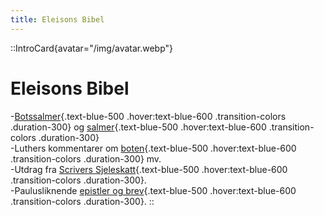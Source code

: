 ```yaml
---
title: Eleisons Bibel
---
```


::IntroCard{avatar="/img/avatar.webp"}
# Eleisons Bibel

-[Botssalmer](/list?theme=all&tags=Botssalmer&series=all){.text-blue-500 .hover:text-blue-600 .transition-colors .duration-300} og [salmer](/list?theme=salmer){.text-blue-500 .hover:text-blue-600 .transition-colors .duration-300}  
-Luthers kommentarer om [boten](/list?theme=boten&series=all){.text-blue-500 .hover:text-blue-600 .transition-colors .duration-300} mv.  
-Utdrag fra [Scrivers Sjeleskatt](/list?theme=sjeleskatt){.text-blue-500 .hover:text-blue-600 .transition-colors .duration-300}.  
-Paulusliknende [epistler og brev](/list?theme=epistler){.text-blue-500 .hover:text-blue-600 .transition-colors .duration-300}.
::